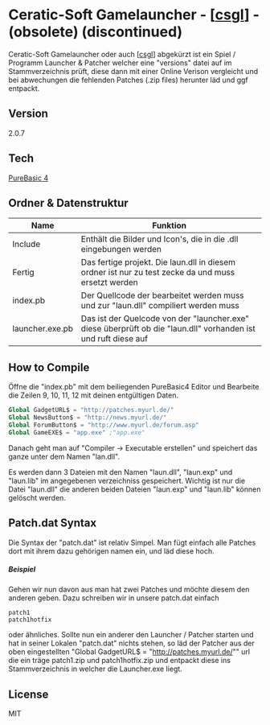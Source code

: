 # Ceratic-Soft Gamelauncher - [[csgl]] - (obsolete) (discontinued)

Ceratic-Soft Gamelauncher oder auch [[csgl]] abgekürzt ist ein Spiel / Programm Launcher & Patcher welcher eine "versions" datei auf im Stammverzeichnis prüft, diese dann mit einer Online Verison vergleicht und bei abwechungen die fehlenden Patches (.zip files) herunter läd und ggf entpackt.

## Version
2.0.7

## Tech
[PureBasic 4] 


## Ordner & Datenstruktur
Name | Funktion
------------ | -------------
Include | Enthält die Bilder und Icon's, die in die .dll eingebungen werden
Fertig | Das fertige projekt. Die laun.dll in diesem ordner ist nur zu test zecke da und muss ersetzt werden
index.pb | Der Quellcode der bearbeitet werden muss und zur "laun.dll" compiliert werden muss
launcher.exe.pb | Das ist der Quelcode von der "launcher.exe" diese überprüft ob die "laun.dll" vorhanden ist und ruft diese auf

## How to Compile
Öffne die "index.pb" mit dem beiliegenden PureBasic4 Editor und Bearbeite die Zeilen 9, 10, 11, 12 mit deinen entgültigen Daten.
```pb
Global GadgetURL$ = "http://patches.myurl.de/"
Global NewsButton$ = "http://news.myurl.de/"
Global ForumButton$ = "http://www.myurl.de/forum.asp"
Global GameEXE$ = "app.exe" ;"app.exe"
```

Danach geht man auf "Compiler -> Executable erstellen" und speichert das ganze unter dem Namen "lan.dll".

Es werden dann 3 Dateien mit den Namen "laun.dll", "laun.exp" und "laun.lib" im angegebenen verzeichniss gespeichert.
Wichtig ist nur die Datei "laun.dll" die anderen beiden Dateien "laun.exp" und "laun.lib" können gelöscht werden.

## Patch.dat Syntax
Die Syntax der "patch.dat" ist relativ Simpel. Man fügt einfach alle Patches dort mit ihrem dazu gehörigen namen ein, und läd diese hoch.

##### Beispiel
Gehen wir nun davon aus man hat zwei Patches und möchte diesem den anderen geben. Dazu schreiben wir in unsere patch.dat einfach  
```
patch1
patch1hotfix
```
oder ähnliches. Sollte nun ein anderer den Launcher / Patcher starten und hat in seiner Lokalen "patch.dat" nichts stehen, so läd der Patcher aus der oben eingestellten 
"Global GadgetURL$ = "http://patches.myurl.de/"" url die ein träge patch1.zip und patch1hotfix.zip und entpackt diese ins Stammverzeichnis in welcher die Launcher.exe liegt.

License
---

MIT



   [csgl]:  https://github.com/ceratic/csgl
   [PureBasic 4]: http://www.purebasic.com/german/index.php
   